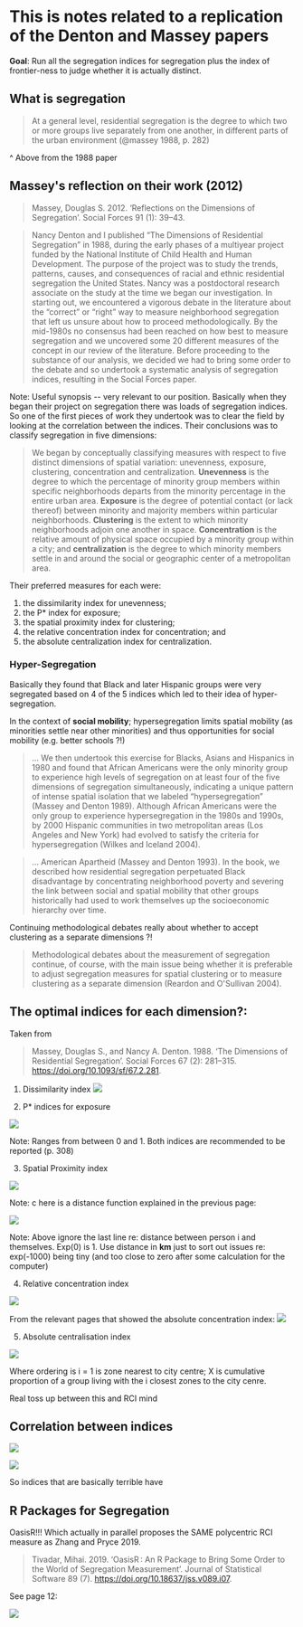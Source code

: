 # This is notes related to a replication of the Denton and Massey papers

**Goal**: Run all the segregation indices for segregation plus the index of frontier-ness to judge whether it is actually distinct.

##  What is segregation
> At a general level, residential segregation is the degree to which two or more groups live separately from one another, in different parts of the urban environment (@massey 1988, p. 282)

^ Above from the 1988 paper

##  Massey's reflection on their work (2012)

> Massey, Douglas S. 2012. ‘Reflections on the Dimensions of Segregation’. Social Forces 91 (1): 39–43.

> Nancy Denton and I published “The Dimensions of Residential Segregation” in 1988, during the early phases of a multiyear project funded by the National Institute of Child Health and Human Development. The purpose of the project was to study the trends, patterns, causes, and consequences of racial and ethnic residential segregation the United States. Nancy was a postdoctoral research associate on the study at the time we began our investigation. In starting out, we encountered a vigorous debate in the literature about the “correct” or “right” way to measure neighborhood segregation that left us unsure about how to proceed methodologically.
> By the mid-1980s no consensus had been reached on how best to measure segregation and we uncovered some 20 different measures of the concept in our review of the literature. Before proceeding to the substance of our analysis, we decided we had to bring some order to the debate and so undertook a systematic analysis of segregation indices, resulting in the Social Forces paper.

Note: Useful synopsis -- very relevant to our position. Basically when they began their project on segregation there was loads of segregation indices. So one of the first pieces of work they undertook was to clear the field by looking at the correlation between the indices. Their conclusions was to classify segregation in five dimensions:

> We began by conceptually classifying measures with respect to five distinct dimensions of spatial variation: unevenness, exposure, clustering, concentration and centralization. **Unevenness** is the degree to which the percentage of minority group members within specific neighborhoods departs from the minority percentage in the entire urban area. **Exposure** is the degree of potential contact (or lack thereof) between minority and majority members within particular neighborhoods. **Clustering** is the extent to which minority neighborhoods adjoin one another in space. **Concentration** is the relative amount of physical space occupied by a minority group within a city; and **centralization** is the degree to which minority members settle in and around the social or geographic center of a metropolitan area.

Their preferred measures for each were:
1. the dissimilarity index for unevenness;
2. the P* index for exposure;
3. the spatial proximity index for clustering;
4. the relative concentration index for concentration; and
5. the absolute centralization index for centralization.

### Hyper-Segregation
Basically they found that Black and later Hispanic groups were very segregated based on 4 of the 5 indices which led to their idea of hyper-segregation.

In the context of **social mobility**; hypersegregation limits spatial mobility (as minorities settle near other minorities) and thus opportunities for social mobility (e.g. better schools ?!)

> ...  We then undertook this exercise for Blacks, Asians and Hispanics in 1980 and found that African Americans were the only minority group to experience high levels of segregation on at least four of the five dimensions of segregation simultaneously, indicating a unique pattern of intense spatial isolation that we labeled “hypersegregation” (Massey and Denton 1989). Although African Americans were the only group to experience hypersegregation in the 1980s and 1990s, by 2000 Hispanic communities in two metropolitan areas (Los Angeles and New York) had evolved to satisfy the criteria for hypersegregation (Wilkes and Iceland 2004).

> ... American Apartheid (Massey and Denton 1993). In the book, we described how residential segregation perpetuated Black disadvantage by concentrating neighborhood poverty and severing the link between social and spatial mobility that other groups historically had used to work themselves up the socioeconomic hierarchy over time.


Continuing methodological debates really about whether to accept clustering as a separate dimensions ?!

> Methodological debates about the measurement of segregation continue, of course, with the main issue being whether it is preferable to adjust segregation measures for spatial clustering or to measure clustering as a separate dimension (Reardon and O'Sullivan 2004).

## The optimal indices for each dimension?:
Taken from

> Massey, Douglas S., and Nancy A. Denton. 1988. ‘The Dimensions of Residential Segregation’. Social Forces 67 (2): 281–315. https://doi.org/10.1093/sf/67.2.281.


1. Dissimilarity index
![](assets/markdown-img-paste-20201130143842735.png)

2. P* indices for exposure

![](assets/markdown-img-paste-20201130144347894.png)

Note: Ranges from between 0 and 1. Both indices are recommended to be reported (p. 308)

3. Spatial Proximity index

![](assets/markdown-img-paste-20201130145257724.png)

Note: c here is a distance function explained in the previous page:

![](assets/markdown-img-paste-20201130145554679.png)

Note: Above ignore the last line re: distance between person i and themselves. Exp(0) is 1. Use distance in **km** just to sort out issues re: exp(-1000) being tiny (and too close to zero after some calculation for the computer)

4. Relative concentration index

![](assets/markdown-img-paste-20201130151613846.png)

From the relevant pages that showed the absolute concentration index:
![](assets/markdown-img-paste-20201130151457125.png)

5. Absolute centralisation index

![](assets/markdown-img-paste-20201130152613645.png)

Where ordering is i = 1 is zone nearest to city centre; X is cumulative proportion of a group living with the i closest zones to the city cenre.

Real toss up between this and RCI mind

## Correlation between indices

![](assets/markdown-img-paste-20201207120116323.png)

![](assets/markdown-img-paste-20210315163751758.png)

So indices that are basically terrible have

## R Packages for Segregation
OasisR!!! Which actually in parallel proposes the SAME polycentric RCI measure as Zhang and Pryce 2019.

> Tivadar, Mihai. 2019. ‘OasisR : An R Package to Bring Some Order to the World of Segregation Measurement’. Journal of Statistical Software 89 (7). https://doi.org/10.18637/jss.v089.i07.



See page 12:

![](assets/markdown-img-paste-20201130152310930.png)
